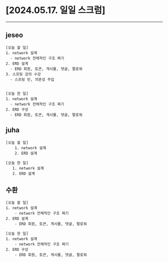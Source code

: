 # [2024.05.17. 일일 스크럼]
----

## jeseo
	[오늘 할 일]
	1. network 설계
	  - network 전체적인 구조 짜기
	2. ERD 설계
	  - ERD 회원, 토큰, 게시물, 댓글, 팔로워
	3. 스프링 강의 수강
	  - 스프링 빈, 의존성 주입
	
	
	[오늘 한 일]
	1. network 설계
	  - network 전체적인 구조 짜기
	2. ERD 구성
	  - ERD 회원, 토큰, 게시물, 댓글, 팔로워


## juha
	[오늘 할 일]
	    1. network 설계
	    2. ERD 설계
	
	[오늘 한 일]
	   1. network 설계
	   2. ERD 설계


## 수환
	[오늘 할 일]
	1. network 설계
	    - network 전체적인 구조 짜기
	2. ERD 설계
	    - ERD 회원, 토큰, 게시물, 댓글, 팔로워
	
	[오늘 한 일]
	1. network 설계
	    - network 전체적인 구조 짜기
	2. ERD 구성
	    - ERD 회원, 토큰, 게시물, 댓글, 팔로워



